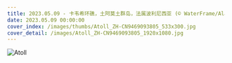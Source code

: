 ```yaml
---
title: 2023.05.09 - 卡韦希环礁，土阿莫土群岛，法属波利尼西亚 (© WaterFrame/Alamy)
date: 2023.05.09 00:00:00
cover_index: /images/thumbs/Atoll_ZH-CN9469093805_533x300.jpg
cover_detail: /images/Atoll_ZH-CN9469093805_1920x1080.jpg
---
```


![Atoll](/images/Atoll_ZH-CN9469093805_1920x1080.jpg)
